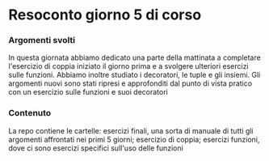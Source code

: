 <h1 align="left"> Resoconto giorno 5 di corso</h1>

###

<h3 align="left"> Argomenti svolti</h3>
<p align="left"> In questa giornata abbiamo dedicato una parte della mattinata a completare l'esercizio di coppia iniziato il giorno prima e a svolgere ulteriori esercizi sulle funzioni. Abbiamo inoltre studiato i decoratori, le tuple e gli insiemi. Gli argomenti nuovi sono stati ripresi e approfonditi dal punto di vista pratico con un esercizio sulle funzioni e suoi decoratori </p>

###

<h3 align="left"> Contenuto </h3>
<p align="left"> La repo contiene le cartelle: esercizi finali, una sorta di manuale di tutti gli argomenti affrontati nei primi 5 giorni; esercizio di coppia; esercizi funzioni, dove ci sono esercizi specifici sull'uso delle funzioni</p>
